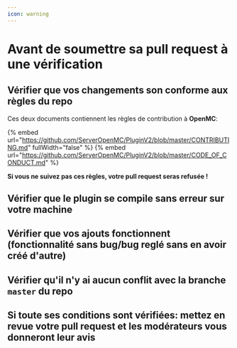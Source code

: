```yaml
---
icon: warning
---
```


# Avant de soumettre sa pull request à une vérification

## Vérifier que vos changements son conforme aux règles du repo

Ces deux documents contiennent les règles de contribution à **OpenMC**:

{% embed url="https://github.com/ServerOpenMC/PluginV2/blob/master/CONTRIBUTING.md" fullWidth="false" %}
{% embed url="https://github.com/ServerOpenMC/PluginV2/blob/master/CODE_OF_CONDUCT.md" %}

**Si vous ne suivez pas ces règles, votre pull request seras refusée !**

## Vérifier que le plugin se compile sans erreur sur votre machine
## Vérifier que vos ajouts fonctionnent (fonctionnalité sans bug/bug reglé sans en avoir créé d'autre)
## Vérifier qu'il n'y ai aucun conflit avec la branche `master` du repo

## Si toute ses conditions sont vérifiées: mettez en revue votre pull request et les modérateurs vous donneront leur avis
